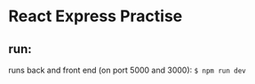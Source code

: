 # React Express Practise

## run:

runs back and front end (on port 5000 and 3000):
```$ npm run dev```
